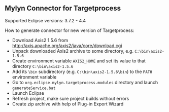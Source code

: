 Mylyn Connector for Targetprocess
---------------------------------

Supported Eclipse versions: 3.7.2 - 4.4

How to generate connector for new version of Targetprocess:

- Download Axis2 1.5.6 from http://axis.apache.org/axis2/java/core/download.cgi
- Unpack downloaded Axis2 archive to some directory, e.g. `C:\bin\axis2-1.5.6`
- Create environment variable `AXIS2_HOME` and set its value to that directory `C:\bin\axis2-1.5.6`
- Add its `\bin` subdirectory (e.g. `C:\bin\axis2-1.5.6\bin`) to the `PATH` environment variable
- Go to `org.eclipse.mylyn.targetprocess.modules` directory and launch `generateService.bat`
- Launch Eclipse
- Refresh project, make sure project builds without errors
- Create zip archive with help of Plug-in Export Wizard
